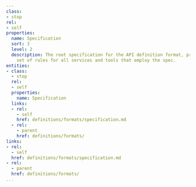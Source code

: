 ```yaml
---
class:
- stop
rel:
- self
properties:
  name: Specification
  sort: 3
  level: 2
  description: The root specification for the API definition format, providing a base
    set of rules for all services and tools that employ the spec.
entities:
- class:
  - stop
  rel:
  - self
  properties:
    name: Specification
  links:
  - rel:
    - self
    href: definitions/formats/specification.md
  - rel:
    - parent
    href: definitions/formats/
links:
- rel:
  - self
  href: definitions/formats/specification.md
- rel:
  - parent
  href: definitions/formats/
...
```

